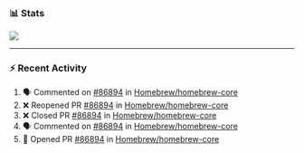 ### :bar_chart: Stats

<a href="#">
  <img align="center" src="https://github-readme-stats.vercel.app/api?username=tuzi3040&show_icons=true&theme=dark" />
</a>

---

### :zap: Recent Activity

<!--START_SECTION:activity-->
1. 🗣 Commented on [#86894](https://github.com/Homebrew/homebrew-core/issues/86894) in [Homebrew/homebrew-core](https://github.com/Homebrew/homebrew-core)
2. ❌ Reopened PR [#86894](https://github.com/Homebrew/homebrew-core/pull/86894) in [Homebrew/homebrew-core](https://github.com/Homebrew/homebrew-core)
3. ❌ Closed PR [#86894](https://github.com/Homebrew/homebrew-core/pull/86894) in [Homebrew/homebrew-core](https://github.com/Homebrew/homebrew-core)
4. 🗣 Commented on [#86894](https://github.com/Homebrew/homebrew-core/issues/86894) in [Homebrew/homebrew-core](https://github.com/Homebrew/homebrew-core)
5. 💪 Opened PR [#86894](https://github.com/Homebrew/homebrew-core/pull/86894) in [Homebrew/homebrew-core](https://github.com/Homebrew/homebrew-core)
<!--END_SECTION:activity-->
